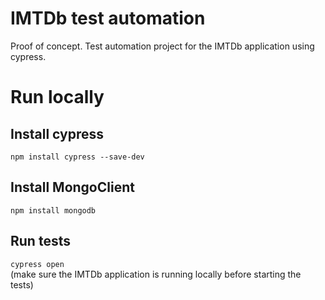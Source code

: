 # IMTDb test automation
Proof of concept. Test automation project for the IMTDb application using cypress.  

# Run locally
## Install cypress
`npm install cypress --save-dev`

## Install MongoClient
`npm install mongodb`

## Run tests
`cypress open`  
(make sure the IMTDb application is running locally before starting the tests)